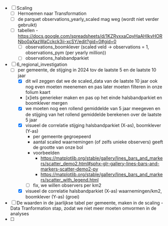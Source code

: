 - [ ] Scaling
  - [ ] Hernoemen naar Transformation
  - [ ] de parquet observations_yearly_scaled mag weg (wordt niet verder gebruikt)
  - [ ] tabellen - https://docs.google.com/spreadsheets/d/1KZRyxxaCpyHaAHIkvHORNbo0aXazWaCckck3ii-xcSY/edit?gid=0#gid=0
    - [ ] observations_boomklever (scaled veld -> observations = 1, observations_pym (per yearly million))
    - [ ] observations_halsbandparkiet

- [ ] 6_regional_investigation
    - [ ] per gemeente, de stijging in 2024 tov de laatste 5 en de laatste 10 jaar
        - [x] dit wil zeggen dat we de scaled_data van de laatste 10 jaar ook nog even moeten meenemen en pas later moeten filteren in onze folium kaart
        - [x]iets generieker maken en pas op het einde halsbandparkiet en boomklever mergen
        - [x] we moeten nog een rollend gemiddelde van 5 jaar meegeven en de stijging van het rollend gemiddelde berekenen over de laatste 5 jaar
        - [X] visueel de correlatie stijging halsbandparkiet (X-as), boomklever (Y-as)
            - per gemeente gegroepeerd
            - aantal scaled waarnemingen (of zelfs unieke observers) geeft de grootte van onze bol
            - voorbeelden
                - https://matplotlib.org/stable/gallery/lines_bars_and_markers/scatter_demo2.html#sphx-glr-gallery-lines-bars-and-markers-scatter-demo2-py
                - https://matplotlib.org/stable/gallery/lines_bars_and_markers/scatter_with_legend.html
            - [ ] fix, we willen observers per km2 
        - [X] visueel de correlatie halsbandparkiet (X-as) waarnemingen/km2, boomklever (Y-as) (groei)

- [ ] De waarden in de jaarlijkse tabel per gemeente, maken in de scaling - Data Tranformation stap, zodat we niet meer moeten omvormen in de analyses
- [ ]
